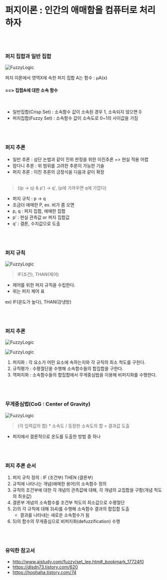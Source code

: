 # 퍼지이론 : 인간의 애매함을 컴퓨터로 처리하자

<br><br>

### 퍼지 집합과 일반 집합

![FuzzyLogic](https://img1.daumcdn.net/thumb/R1280x0/?scode=mtistory2&fname=https%3A%2F%2Fblog.kakaocdn.net%2Fdn%2Fbx4Ri9%2FbtrhF4rrGDt%2FhsD1MDDysdkEHC4vhZJ871%2Fimg.png "FuzzyLogic")

퍼지 이론에서 영역X에 속한 퍼지 집합 A는 함수 : μA(x)
#### ==> 집합A에 대한 소속 함수

<br>

- 일반집합(Crisp Set) : 소속함수 값이 소속된 경우 1, 소속되지 않으면 0
- 퍼지집합(Fuzzy Set) : 소속함수 값이 소속도로 0~1의 사이값을 가짐

<br><br>

### 퍼지 추론
 - 일반 추론 : 삼단 논법과 같이 진위 판정을 위한 이진추론 => 현실 적용 어렵
 - 맘다니 추론 : 위 범위를 고려한 추론이 가능한 기술
 - 퍼지 추론 : 이진 추론의 긍정식을 다음과 같이 확장
<br><br>

 > ((p -> q) & p') -> q', (p에 가까우면 q에 가깝다)
 - 퍼지 규칙 : p -> q
 - 조금더 애매한 P, ex. 비가 쫌 오면
 - p, q : 퍼지 집합, 애매한 집합
 - p’ : 현실 관측값 or 퍼지 집합값
 - q’ : 결론, 수치값으로 도출

<br><br>

### 퍼지 규칙

![FuzzyLogic]( https://t1.daumcdn.net/cfile/tistory/260D6D4B566C589419 "FuzzyLogic")

 > IF(조건), THAN(제어)

 - 제어를 위한 퍼지 규칙을 수립한다.
 - 위는 퍼지 제어 표 
 
 ex) IF(온도가 높다), THAN(강냉방)

<br><br>

 ### 퍼지 추론

![FuzzyLogic](https://img1.daumcdn.net/thumb/R1280x0/?scode=mtistory2&fname=http%3A%2F%2Fcfile6.uf.tistory.com%2Fimage%2F997E55395BFA2269368279 "FuzzyLogic")

![FuzzyLogic](https://t1.daumcdn.net/cfile/tistory/9937A8395BFA226931 "FuzzyLogic")

 1) 퍼지화 : 각 요소가 어떤 요소에 속하는지와 각 규칙의 최소 척도를 구한다.
 2) 규칙평가 : 수평절단을 수행해 소속함수들의 합집합을 구한다.
 3) 역퍼지화 : 소속함수들의 합집합에서 무게중심법을 이용해 비퍼지화를 수행한다.

<br><br>

### 무게중심법(CoG : Center of Gravity)
![FuzzyLogic](https://img1.daumcdn.net/thumb/R1280x0/?scode=mtistory2&fname=http%3A%2F%2Fcfile9.uf.tistory.com%2Fimage%2F9991C63C5BFA226B025F39 "FuzzyLogic")


 > (각 입력값의 합) * 소속도 / 등장한 소속도의 합 = 결과값 도출

- 퍼지에서 결론적으로 온도를 도출한 방법 중 하나

<br><br>


### 퍼지 추론 순서
 1) 퍼지 규칙 정의 : IF (조건부) THEN (결론부)
 2) 규칙에 나타나는 개념(애매한 용어)의 소속함수 정의
 3) 규칙의 조건부에 대한 각 개념의 관측값에 대해,    각 개념의 교집합을 구함(개념 척도의 최솟값)
 4) 결론부 개념의 소속함수를 조건부 척도의 최소값으로 수평절단
 5) 2)의 각 규칙에 대해 3)4)를 수행해 소속함수 결과의 합집합 도출
    - 결과를 나타내는 새로운 소속함수가 됨
 6) 5)의 함수의 무게중심으로 비퍼지화(defuzzification) 수행

<br><br>

### 유익한 참고서
 - http://www.aistudy.com/fuzzy/set_lee.htm#_bookmark_17724f0
 - https://dlsdn73.tistory.com/620
 - https://hoohaha.tistory.com/74 
